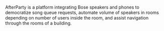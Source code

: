 AfterParty is a platform integrating Bose speakers and phones to democratize song queue requests, automate volume of speakers in rooms depending on number of users inside the room, and assist navigation through the rooms of a building.
